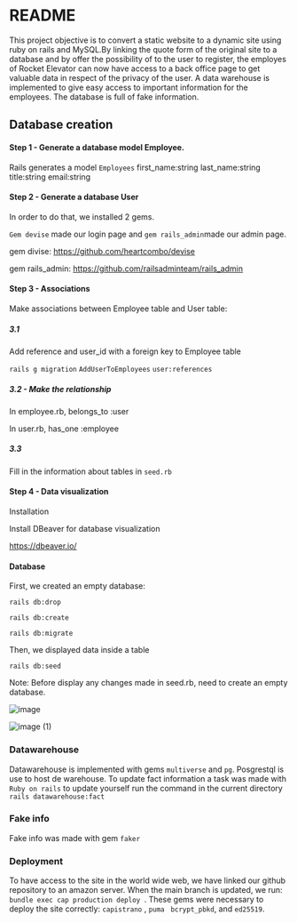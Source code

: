 # README

This project objective is  to convert a static website to a dynamic site using ruby on rails and MySQL.By linking the quote form of the original site to a database and by offer the possibility of to the user to register, the employes of Rocket Elevator can now have  access to a back office page to get valuable data in respect of the privacy of the user.
A data warehouse is implemented to give easy access to important information for the employees. The database is full of fake information.


 

## Database creation

#### Step 1 - Generate a database model Employee.

Rails generates a model `Employees` first_name:string last_name:string title:string email:string

#### Step 2 - Generate a database User

In order to do that, we installed 2 gems. 

`Gem devise` made our login page and `gem rails_admin`made our admin page. 

gem divise: https://github.com/heartcombo/devise

gem rails_admin: https://github.com/railsadminteam/rails_admin


#### Step 3 - Associations

Make associations between Employee table and User table:


##### 3.1 

Add reference and user_id with a foreign key to Employee table

`rails g migration` `AddUserToEmployees` `user:references`


##### 3.2 - Make the relationship

In employee.rb,  belongs_to :user

In user.rb, has_one :employee


##### 3.3

Fill in the information about tables in `seed.rb`


#### Step 4 - Data visualization

Installation

Install DBeaver for database visualization

https://dbeaver.io/



#### Database

First, we created an empty database:

`rails db:drop`

`rails db:create`

`rails db:migrate`


Then, we displayed data inside a table

`rails db:seed`


Note: Before display any changes made in seed.rb, need to create an empty database.


![image](https://user-images.githubusercontent.com/113922858/198722670-4aea804a-46e5-4693-9846-f88d45099488.png)

![image (1)](https://user-images.githubusercontent.com/113922858/198722673-ee3e4a2b-0b2c-4e6f-9588-41b10bacc087.png)

### Datawarehouse

Datawarehouse is implemented with gems `multiverse` and `pg`. Posgrestql is use to host de warehouse.
To update fact information a task was made with `Ruby on rails` to update yourself run the command in the current directory
`rails datawarehouse:fact`

### Fake info 

Fake info was made with gem `faker`


### Deployment

To have access to the site in the world wide web, we have linked our github repository to an amazon server. When the main branch is updated, we run: `bundle exec cap production deploy `.
These gems were necessary to deploy the site correctly: `capistrano` , `puma`  ` bcrypt_pbkd`, and `ed25519`.



